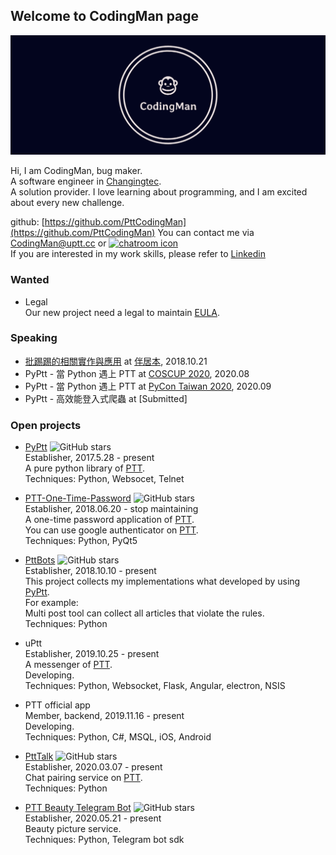 ## Welcome to CodingMan page

![](https://raw.githubusercontent.com/PttCodingMan/PttCodingMan.github.io/master/logo/facebook_cover_photo_2.png)

Hi, I am CodingMan, bug maker.  
A software engineer in [Changingtec](https://www.changingtec.com/).  
A solution provider.
I love learning about programming, and I am excited about every new challenge.

github: [https://github.com/PttCodingMan](https://github.com/PttCodingMan)
You can contact me via [CodingMan@uptt.cc](mailto:CodingMan@uptt.cc) or [![chatroom icon](https://patrolavia.github.io/telegram-badge/chat.png)](https://t.me/PttCodingMan)  
If you are interested in my work skills, please refer to [Linkedin](https://www.linkedin.com/in/codingman/)

### Wanted
* Legal  
    Our new project need a legal to maintain [EULA](https://zh.wikipedia.org/wiki/%E6%9C%80%E7%BB%88%E7%94%A8%E6%88%B7%E8%AE%B8%E5%8F%AF%E5%8D%8F%E8%AE%AE).

### Speaking
* [批踢踢的相關實作與應用](https://docs.google.com/presentation/d/1aTfchLP8VzYhIBGCciC12mR-YtHqMB3a2OIOi8aFNeY/edit?usp=sharing) at [伴居本](https://chenshane911.myportfolio.com/node-website), 2018.10.21
* PyPtt - 當 Python 遇上 PTT at [COSCUP 2020](https://coscup.org/2020/), 2020.08
* PyPtt - 當 Python 遇上 PTT at [PyCon Taiwan 2020](https://tw.pycon.org/2020), 2020.09
* PyPtt - 高效能登入式爬蟲 at [Submitted]

### Open projects

* [PyPtt](https://github.com/PttCodingMan/PyPtt) ![GitHub stars](https://img.shields.io/github/stars/PttCodingMan/PyPtt?style=social)  
    Establisher, 2017.5.28 - present  
    A pure python library of [PTT](https://zh.wikipedia.org/wiki/%E6%89%B9%E8%B8%A2%E8%B8%A2).  
    Techniques: Python, Websocet, Telnet
    
* [PTT-One-Time-Password](https://github.com/PttCodingMan/PTT-One-Time-Password) ![GitHub stars](https://img.shields.io/github/stars/PttCodingMan/PTT-One-Time-Password?style=social)  
    Establisher, 2018.06.20 - stop maintaining    
    A one-time password application of [PTT](https://zh.wikipedia.org/wiki/%E6%89%B9%E8%B8%A2%E8%B8%A2).  
    You can use google authenticator on [PTT](https://zh.wikipedia.org/wiki/%E6%89%B9%E8%B8%A2%E8%B8%A2).  
    Techniques: Python, PyQt5
    
* [PttBots](https://github.com/PttCodingMan/PTTBots) ![GitHub stars](https://img.shields.io/github/stars/PttCodingMan/PTTBots?style=social)  
    Establisher, 2018.10.10 - present  
    This project collects my implementations what developed by using [PyPtt](https://github.com/PttCodingMan/PyPtt).  
    For example:  
    Multi post tool can collect all articles that violate the rules.  
    Techniques: Python
 
* uPtt  
    Establisher, 2019.10.25 - present  
    A messenger of [PTT](https://zh.wikipedia.org/wiki/%E6%89%B9%E8%B8%A2%E8%B8%A2).  
    Developing.  
    Techniques: Python, Websocket, Flask, Angular, electron, NSIS
    
* PTT official app  
    Member, backend, 2019.11.16 - present  
    Developing.  
    Techniques: Python, C#, MSQL, iOS, Android
    
* [PttTalk](https://github.com/PttCodingMan/PttTalk) ![GitHub stars](https://img.shields.io/github/stars/PttCodingMan/PttTalk?style=social)  
    Establisher, 2020.03.07 - present  
    Chat pairing service on [PTT](https://zh.wikipedia.org/wiki/%E6%89%B9%E8%B8%A2%E8%B8%A2).  
    Techniques: Python
    
* [PTT Beauty Telegram Bot](https://github.com/PttCodingMan/telegram_beauty_bot) ![GitHub stars](https://img.shields.io/github/stars/PttCodingMan/telegram_beauty_bot?style=social)  
    Establisher, 2020.05.21 - present  
    Beauty picture service.  
    Techniques: Python, Telegram bot sdk
